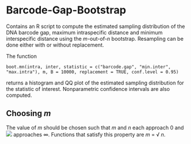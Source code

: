 # Barcode-Gap-Bootstrap

Contains an R script to compute the estimated sampling distribution of the DNA barcode gap, maximum intraspecific distance and minimum interspecific distance using the *m*-out-of-*n* bootstrap. Resampling can be done either with or without replacement.

The function 

    boot.mn(intra, inter, statistic = c("barcode.gap", "min.inter", "max.intra"), m, B = 10000, replacement = TRUE, conf.level = 0.95) 

returns a histogram and QQ plot of the estimated sampling distribution for the statistic of interest. Nonparametric confidence intervals are also computed. 

## Choosing *m*

The value of *m* should be chosen such that *m* and *n* each approach 0 and <img src="https://render.githubusercontent.com/render/math?math=\frac{m}{n}"> approaches &#x221e;. Functions that satisfy this property are $m$ = &radic; $n$.

